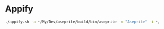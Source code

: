 # Appify

```sh
./appify.sh -a ~/My/Dev/aseprite/build/bin/aseprite -n "Aseprite" -i ~/Documents/Aseprite/Aseprite.icns
```
